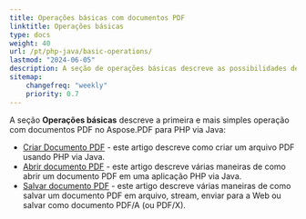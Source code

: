 ```yaml
---
title: Operações básicas com documentos PDF
linktitle: Operações básicas
type: docs
weight: 40
url: /pt/php-java/basic-operations/
lastmod: "2024-06-05"
description: A seção de operações básicas descreve as possibilidades de abrir e salvar documentos PDF usando o Aspose.PDF para PHP via Java.
sitemap:
    changefreq: "weekly"
    priority: 0.7
---
```


A seção **Operações básicas** descreve a primeira e mais simples operação com documentos PDF no Aspose.PDF para PHP via Java:

- [Criar Documento PDF](/pdf/pt/php-java/create-document/) - este artigo descreve como criar um arquivo PDF usando PHP via Java.
- [Abrir documento PDF](/pdf/pt/php-java/open-pdf-document/) - este artigo descreve várias maneiras de como abrir um documento PDF em uma aplicação PHP via Java.
- [Salvar documento PDF](/pdf/pt/php-java/save-pdf-document/) - este artigo descreve várias maneiras de como salvar um documento PDF em arquivo, stream, enviar para a Web ou salvar como documento PDF/A (ou PDF/X).